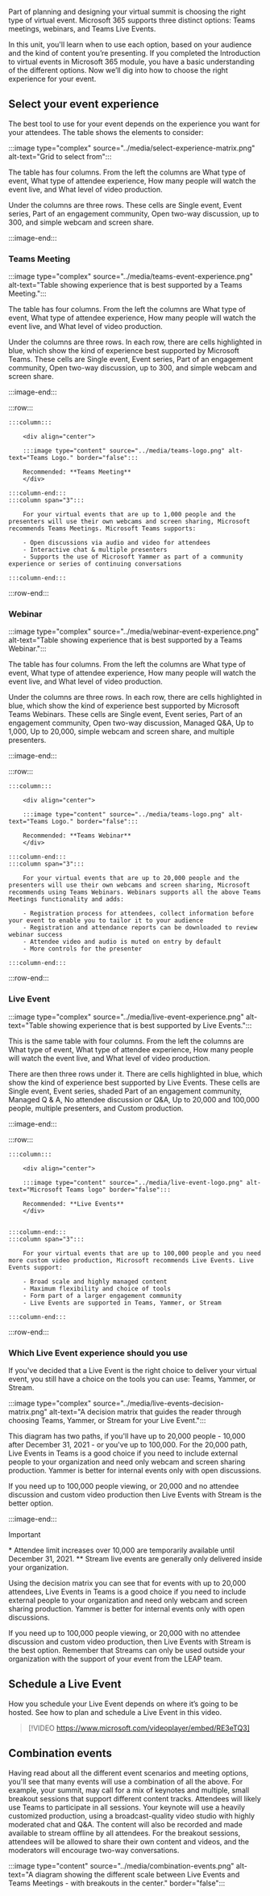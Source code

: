 Part of planning and designing your virtual summit is choosing the right type of virtual event. Microsoft 365 supports three distinct options: Teams meetings, webinars, and Teams Live Events. 

In this unit, you'll learn when to use each option, based on your audience and the kind of content you’re presenting.  If you completed the Introduction to virtual events in Microsoft 365 module, you have a basic understanding of the different options. Now we’ll dig into how to choose the right experience for your event.


## Select your event experience

The best tool to use for your event depends on the experience you want for your attendees. The table shows the elements to consider:

:::image type="complex" source="../media/select-experience-matrix.png" alt-text="Grid to select from":::

The table has four columns. From the left the columns are What type of event, What type of attendee experience, How many people will watch the event live, and What level of video production.

Under the columns are three rows. These cells are Single event, Event series, Part of an engagement community, Open two-way discussion, up to 300, and simple webcam and screen share.

:::image-end:::

### Teams Meeting

:::image type="complex" source="../media/teams-event-experience.png" alt-text="Table showing experience that is best supported by a Teams Meeting.":::

The table has four columns. From the left the columns are What type of event, What type of attendee experience, How many people will watch the event live, and What level of video production.

Under the columns are three rows. In each row, there are cells highlighted in blue, which show the kind of experience best supported by Microsoft Teams. These cells are Single event, Event series, Part of an engagement community, Open two-way discussion, up to 300, and simple webcam and screen share.

:::image-end:::

:::row:::

    :::column:::
    
        <div align="center">

        :::image type="content" source="../media/teams-logo.png" alt-text="Teams Logo." border="false":::

        Recommended: **Teams Meeting**
        </div>
    
    :::column-end:::
    :::column span="3":::

        For your virtual events that are up to 1,000 people and the presenters will use their own webcams and screen sharing, Microsoft recommends Teams Meetings. Microsoft Teams supports:

        - Open discussions via audio and video for attendees
        - Interactive chat & multiple presenters
        - Supports the use of Microsoft Yammer as part of a community experience or series of continuing conversations
    
    :::column-end:::

:::row-end:::

### Webinar

:::image type="complex" source="../media/webinar-event-experience.png" alt-text="Table showing experience that is best supported by a Teams Webinar.":::

The table has four columns. From the left the columns are What type of event, What type of attendee experience, How many people will watch the event live, and What level of video production.

Under the columns are three rows. In each row, there are cells highlighted in blue, which show the kind of experience best supported by Microsoft Teams Webinars. These cells are Single event, Event series, Part of an engagement community, Open two-way discussion, Managed Q&A, Up to 1,000, Up to 20,000, simple webcam and screen share, and multiple presenters.

:::image-end:::

:::row:::

    :::column:::
    
        <div align="center">

        :::image type="content" source="../media/teams-logo.png" alt-text="Teams Logo." border="false":::

        Recommended: **Teams Webinar**
        </div>
    
    :::column-end:::
    :::column span="3":::

        For your virtual events that are up to 20,000 people and the presenters will use their own webcams and screen sharing, Microsoft recommends using Teams Webinars. Webinars supports all the above Teams Meetings functionality and adds:

        - Registration process for attendees, collect information before your event to enable you to tailor it to your audience
        - Registration and attendance reports can be downloaded to review webinar success
        - Attendee video and audio is muted on entry by default
        - More controls for the presenter
    
    :::column-end:::

:::row-end:::

### Live Event

:::image type="complex" source="../media/live-event-experience.png" alt-text="Table showing experience that is best supported by Live Events.":::

This is the same table with four columns. From the left the columns are What type of event, What type of attendee experience, How many people will watch the event live, and What level of video production.

There are then three rows under it. There are cells highlighted in blue, which show the kind of experience best supported by Live Events. These cells are Single event, Event series, shaded Part of an engagement community, Managed Q & A, No attendee discussion or Q&A, Up to 20,000 and 100,000 people, multiple presenters, and Custom production.

:::image-end:::

:::row:::

    :::column:::

        <div align="center">

        :::image type="content" source="../media/live-event-logo.png" alt-text="Microsoft Teams logo" border="false":::

        Recommended: **Live Events**
        </div>

        
    :::column-end:::
    :::column span="3":::

        For your virtual events that are up to 100,000 people and you need more custom video production, Microsoft recommends Live Events. Live Events support:

        - Broad scale and highly managed content
        - Maximum flexibility and choice of tools
        - Form part of a larger engagement community
        - Live Events are supported in Teams, Yammer, or Stream

    :::column-end:::

:::row-end:::


### Which Live Event experience should you use

If you've decided that a Live Event is the right choice to deliver your virtual event, you still have a choice on the tools you can use: Teams, Yammer, or Stream.

:::image type="complex" source="../media/live-events-decision-matrix.png" alt-text="A decision matrix that guides the reader through choosing Teams, Yammer, or Stream for your Live Event.":::

This diagram has two paths, if you'll have up to 20,000 people - 10,000 after December 31, 2021 - or you've up to 100,000. For the 20,000 path, Live Events in Teams is a good choice if you need to include external people to your organization and need only webcam and screen sharing production. Yammer is better for internal events only with open discussions.

If you need up to 100,000 people viewing, or 20,000 and no attendee discussion and custom video production then Live Events with Stream is the better option.

:::image-end:::

> [!IMPORTANT]
> \* Attendee limit increases over 10,000 are temporarily available until December 31, 2021.
> \*\* Stream live events are generally only delivered inside your organization.

Using the decision matrix you can see that for events with up to 20,000 attendees, Live Events in Teams is a good choice if you need to include external people to your organization and need only webcam and screen sharing production. Yammer is better for internal events only with open discussions.

If you need up to 100,000 people viewing, or 20,000 with no attendee discussion and custom video production, then Live Events with Stream is the best option. Remember that Streams can only be used outside your organization with the support of your event from the LEAP team.

## Schedule a Live Event

How you schedule your Live Event depends on where it’s going to be hosted. See how to plan and schedule a Live Event in this video.


> [!VIDEO https://www.microsoft.com/videoplayer/embed/RE3eTQ3]


## Combination events

Having read about all the different event scenarios and meeting options, you'll see that many events will use a combination of all the above. For example, your summit, may call for a mix of keynotes and multiple, small breakout sessions that support different content tracks. Attendees will likely use Teams to participate in all sessions. Your keynote will use a heavily customized production, using a broadcast-quality video studio with highly moderated chat and Q&A. The content will also be recorded and made available to stream offline by all attendees. For the breakout sessions, attendees will be allowed to share their own content and videos, and the moderators will encourage two-way conversations. 

:::image type="content" source="../media/combination-events.png" alt-text="A diagram showing the different scale between Live Events and Teams Meetings - with breakouts in the center." border="false":::
